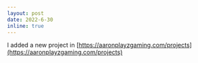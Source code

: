 ```yaml
---
layout: post
date: 2022-6-30
inline: true
---
```


I added a new project in [https://aaronplayzgaming.com/projects](https://aaronplayzgaming.com/projects)